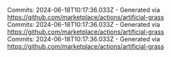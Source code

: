 Commits: 2024-06-18T10:17:36.033Z - Generated via https://github.com/marketplace/actions/artificial-grass
<br>
Commits: 2024-06-18T10:17:36.033Z - Generated via https://github.com/marketplace/actions/artificial-grass
<br>
Commits: 2024-06-18T10:17:36.033Z - Generated via https://github.com/marketplace/actions/artificial-grass
<br>
